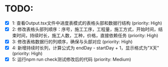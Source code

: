 # TODO:

- [x] 1: 查看Output.tsx文件中进度表模式的表格头部和数据行结构 (priority: High)
- [x] 2: 修改表格头部列顺序：序号，施工工序，工程量，施工方式，开始时间，结束时间，持续时长，施工人数，工种，价格，直接依赖任务 (priority: High)
- [x] 3: 修改表格数据行的列顺序，确保与头部对应 (priority: High)
- [x] 4: 新增持续时长列，计算公式为 endDay - startDay + 1，显示格式为"X天" (priority: High)
- [x] 5: 运行npm run check测试修改后的代码 (priority: Medium)
